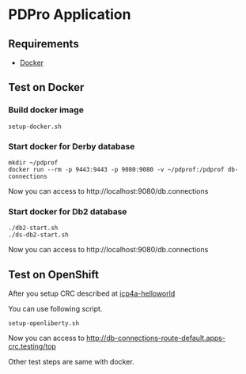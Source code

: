 # PDPro Application

## Requirements

- [Docker](https://www.docker.com/)

## Test on Docker

### Build docker image

```
setup-docker.sh
```

### Start docker for Derby database
```
mkdir ~/pdprof
docker run --rm -p 9443:9443 -p 9080:9080 -v ~/pdprof:/pdprof db-connections
```

Now you can access to http://localhost:9080/db.connections


### Start docker for Db2 database
```
./db2-start.sh
./ds-db2-start.sh
```

Now you can access to http://localhost:9080/db.connections


## Test on OpenShift

After you setup CRC described at [icp4a-helloworld](https://github.com/pdprof/icp4a-helloworld)

You can use following script. 
```
setup-openliberty.sh
```

Now you can access to http://db-connections-route-default.apps-crc.testing/top

Other test steps are same with docker.
